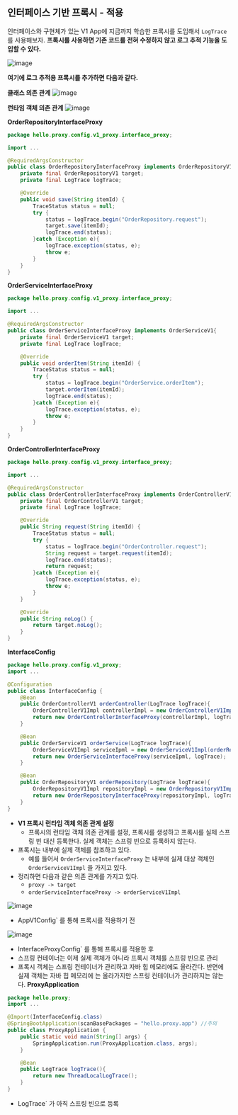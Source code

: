 ## 인터페이스 기반 프록시 - 적용
인터페이스와 구현체가 있는 V1 App에 지금까지 학습한 프록시를 도입해서 `LogTrace` 를 사용해보자.
**프록시를 사용하면 기존 코드를 전혀 수정하지 않고 로그 추적 기능을 도입할 수 있다.**

![image](https://github.com/user-attachments/assets/3d960fec-f372-486c-9bd7-f9d3ec9913cb)

**여기에 로그 추적용 프록시를 추가하면 다음과 같다.**

**클래스 의존 관계**
![image](https://github.com/user-attachments/assets/8053cd61-91fa-4643-bd79-358aa7be637f)

**런타임 객체 의존 관계**
![image](https://github.com/user-attachments/assets/141f6f06-0c78-43b5-a090-635679d5f6fc)

**OrderRepositoryInterfaceProxy**
```java
package hello.proxy.config.v1_proxy.interface_proxy;

import ...

@RequiredArgsConstructor
public class OrderRepositoryInterfaceProxy implements OrderRepositoryV1 {
    private final OrderRepositoryV1 target;
    private final LogTrace logTrace;

    @Override
    public void save(String itemId) {
        TraceStatus status = null;
        try {
            status = logTrace.begin("OrderRepository.request");
            target.save(itemId);
            logTrace.end(status);
        }catch (Exception e){
            logTrace.exception(status, e);
            throw e;
        }
    }
}
```

**OrderServiceInterfaceProxy**
```java
package hello.proxy.config.v1_proxy.interface_proxy;

import ...

@RequiredArgsConstructor
public class OrderServiceInterfaceProxy implements OrderServiceV1{
    private final OrderServiceV1 target;
    private final LogTrace logTrace;

    @Override
    public void orderItem(String itemId) {
        TraceStatus status = null;
        try {
            status = logTrace.begin("OrderService.orderItem");
            target.orderItem(itemId);
            logTrace.end(status);
        }catch (Exception e){
            logTrace.exception(status, e);
            throw e;
        }
    }
}
```

**OrderControllerInterfaceProxy**
```java
package hello.proxy.config.v1_proxy.interface_proxy;

import ...

@RequiredArgsConstructor
public class OrderControllerInterfaceProxy implements OrderControllerV1{
    private final OrderControllerV1 target;
    private final LogTrace logTrace;

    @Override
    public String request(String itemId) {
        TraceStatus status = null;
        try {
            status = logTrace.begin("OrderController.request");
            String request = target.request(itemId);
            logTrace.end(status);
            return request;
        }catch (Exception e){
            logTrace.exception(status, e);
            throw e;
        }
    }

    @Override
    public String noLog() {
        return target.noLog();
    }
}
```

**InterfaceConfig**
```java
package hello.proxy.config.v1_proxy;
import ...

@Configuration
public class InterfaceConfig {
    @Bean
    public OrderControllerV1 orderController(LogTrace logTrace){
        OrderControllerV1Impl controllerImpl = new OrderControllerV1Impl(orderService(logTrace));
        return new OrderControllerInterfaceProxy(controllerImpl, logTrace);
    }

    @Bean
    public OrderServiceV1 orderService(LogTrace logTrace){
        OrderServiceV1Impl serviceIpml = new OrderServiceV1Impl(orderRepository(logTrace));
        return new OrderServiceInterfaceProxy(serviceIpml, logTrace);
    }

    @Bean
    public OrderRepositoryV1 orderRepository(LogTrace logTrace){
        OrderRepositoryV1Impl repositoryImpl = new OrderRepositoryV1Impl();
        return new OrderRepositoryInterfaceProxy(repositoryImpl, logTrace);
    }
}
```
- **V1 프록시 런타임 객체 의존 관계 설정** 
  - 프록시의 런타임 객체 의존 관계를 설정, 프록시를 생성하고 프록시를 실제 스프링 빈 대신 등록한다. 실제 객체는 스프링 빈으로 등록하지 않는다.
- 프록시는 내부에 실제 객체를 참조하고 있다.
  - 예를 들어서 `OrderServiceInterfaceProxy` 는 내부에 실제 대상 객체인 `OrderServiceV1Impl` 을 가지고 있다.
- 정리하면 다음과 같은 의존 관계를 가지고 있다.
  - `proxy -> target`
  - `orderServiceInterfaceProxy -> orderServiceV1Impl`

![image](https://github.com/user-attachments/assets/16f068fc-4c2c-404a-8a34-862efba019cf)
- AppV1Config` 를 통해 프록시를 적용하기 전

  
![image](https://github.com/user-attachments/assets/ac62dc7e-b5da-4d37-a7ba-731b97b4f425)
- InterfaceProxyConfig` 를 통해 프록시를 적용한 후
- 스프링 컨테이너는 이제 실제 객체가 아니라 프록시 객체를 스프링 빈으로 관리
- 프록시 객체는 스프링 컨테이너가 관리하고 자바 힙 메모리에도 올라간다. 반면에 실제 객체는 자바 힙 메모리에 는 올라가지만 스프링 컨테이너가 관리하지는 않는다.
**ProxyApplication**
```java
package hello.proxy;
import ...

@Import(InterfaceConfig.class)
@SpringBootApplication(scanBasePackages = "hello.proxy.app") //주의
public class ProxyApplication {
	public static void main(String[] args) {
		SpringApplication.run(ProxyApplication.class, args);
	}

	@Bean
	public LogTrace logTrace(){
		return new ThreadLocalLogTrace();
	}
}
```
- LogTrace` 가 아직 스프링 빈으로 등록

